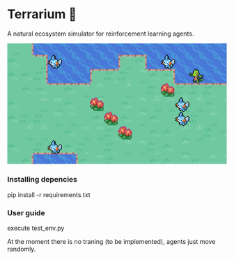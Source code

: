 # Terrarium :leaves:
A natural ecosystem simulator for reinforcement learning agents.

<img src="wallpaper.png" alt="drawing" width="800"/>

### Installing depencies

pip install -r requirements.txt

### User guide

execute test_env.py

At the moment there is no traning (to be implemented), agents just move randomly.


